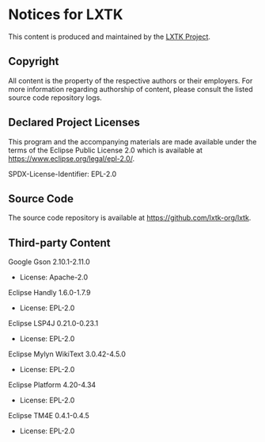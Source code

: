 # Notices for LXTK

This content is produced and maintained by the [LXTK Project](https://lxtk.org).

## Copyright

All content is the property of the respective authors or their employers.
For more information regarding authorship of content, please consult the
listed source code repository logs.

## Declared Project Licenses

This program and the accompanying materials are made available under
the terms of the Eclipse Public License 2.0 which is available at
<https://www.eclipse.org/legal/epl-2.0/>.

SPDX-License-Identifier: EPL-2.0

## Source Code

The source code repository is available at <https://github.com/lxtk-org/lxtk>.

## Third-party Content

Google Gson 2.10.1-2.11.0

 * License: Apache-2.0

Eclipse Handly 1.6.0-1.7.9

 * License: EPL-2.0

Eclipse LSP4J 0.21.0-0.23.1

 * License: EPL-2.0

Eclipse Mylyn WikiText 3.0.42-4.5.0

 * License: EPL-2.0

Eclipse Platform 4.20-4.34

 * License: EPL-2.0

Eclipse TM4E 0.4.1-0.4.5

 * License: EPL-2.0
